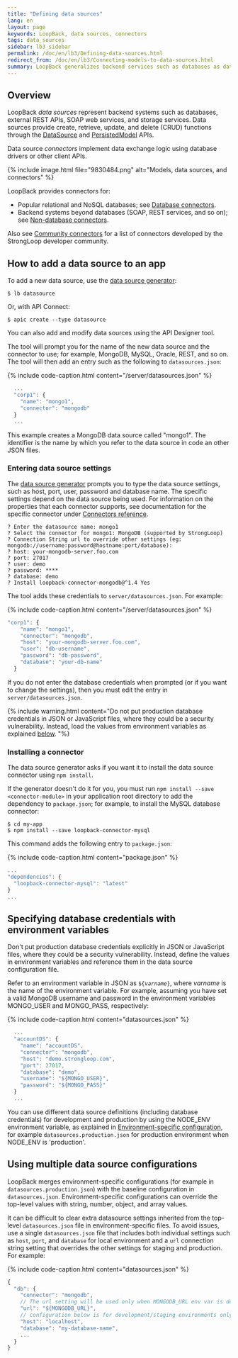 ```yaml
---
title: "Defining data sources"
lang: en
layout: page
keywords: LoopBack, data sources, connectors
tags: data_sources
sidebar: lb3_sidebar
permalink: /doc/en/lb3/Defining-data-sources.html
redirect_from: /doc/en/lb3/Connecting-models-to-data-sources.html
summary: LoopBack generalizes backend services such as databases as data sources.  Data sources are backed by connectors that then communicate directly with the database or other back-end service.
---
```

## Overview

LoopBack _data sources_ represent backend systems such as databases, external REST APIs, SOAP web services, and storage services.  Data sources provide create, retrieve, update, and delete (CRUD) functions through the  [DataSource](http://apidocs.loopback.io/loopback-datasource-juggler/#datasource-new-datasourcename-settings) and [PersistedModel](http://apidocs.loopback.io/loopback/#persistedmodel-new-persistedmodel) APIs.

Data source _connectors_ implement data exchange logic using database drivers or other client APIs.

{% include image.html file="9830484.png" alt="Models, data sources, and connectors" %} 

LoopBack provides connectors for:

* Popular relational and NoSQL databases; see [Database connectors](Database-connectors.html).
* Backend systems beyond databases (SOAP, REST services, and so on); see [Non-database connectors](Non-database-connectors.html).

Also see [Community connectors](Community-connectors.html) for a list of connectors developed by the StrongLoop developer community.

## How to add a data source to an app

To add a new data source, use the [data source generator](Data-source-generator.html):

```shell
$ lb datasource
```

Or, with API Connect:

```shell
$ apic create --type datasource
```
You can also add and modify data sources using the API Designer tool.

The tool will prompt you for the name of the new data source and the connector to use; for example, MongoDB, MySQL, Oracle, REST, and so on.
The tool will then add an entry such as the following to `datasources.json`:

{% include code-caption.html content="/server/datasources.json" %}
```javascript
  ...
  "corp1": {
    "name": "mongo1",
    "connector": "mongodb"
  }
  ...
```

This example creates a MongoDB data source called "mongo1". The identifier is the name by which you refer to the data source in code an other JSON files.

### Entering data source settings

The [data source generator](Data-source-generator.html) prompts you to type the data source settings, such as host, port, user, password and database name.  The specific settings depend on the data source being used.
For information on the  properties that each connector supports, see
documentation for the specific connector under [Connectors reference](Connectors-reference).

```shell
? Enter the datasource name: mongo1
? Select the connector for mongo1: MongoDB (supported by StrongLoop)
? Connection String url to override other settings (eg: mongodb://username:password@hostname:port/database):
? host: your-mongodb-server.foo.com
? port: 27017
? user: demo
? password: ****
? database: demo
? Install loopback-connector-mongodb@^1.4 Yes
```

The tool adds these credentials to `server/datasources.json`.  For example:

{% include code-caption.html content="/server/datasources.json" %}
```javascript
"corp1": {
    "name": "mongo1",
    "connector": "mongodb",
    "host": "your-mongodb-server.foo.com",
    "user": "db-username",
    "password": "db-password",
    "database": "your-db-name"
  }
```

If you do not enter the database credentials when prompted (or if you want to change the settings), then you must edit the entry in `server/datasources.json`.

{% include warning.html content="Do not put production database credentials in JSON or JavaScript files, where they could be a security vulnerability.  Instead, load the values from environment variables as explained [below](#specifying-database-credentials-with-environment-variables).
"%}

### Installing a connector

The data source generator asks if you want it to install the data source connector using `npm install`.

If the generator doesn't do it for you, you must run `npm install --save <connector-module>` in your application root directory to add the dependency to `package.json`; for example, to install the MySQL database connector:

```shell
$ cd my-app
$ npm install --save loopback-connector-mysql
```

This command adds the following entry to `package.json`: 

{% include code-caption.html content="package.json" %}
```javascript
...
"dependencies": {
  "loopback-connector-mysql": "latest"
}
...
```

## Specifying database credentials with environment variables

Don't put production database credentials explicitly in JSON or JavaScript files, where they could be a security vulnerability.  Instead, define the values in environment variables and reference them in the data source configuration file.

Refer to an environment variable in JSON as <code>${<i>varname</i>}</code>, where <i>varname</i>
is the name of the environment variable.
For example, assuming you have set a valid MongoDB username and password in the
environment variables MONGO_USER and MONGO_PASS, respectively:

{% include code-caption.html content="datasources.json" %}
```javascript
  ...
  "accountDS": {
    "name": "accountDS",
    "connector": "mongodb",
    "host": "demo.strongloop.com",
    "port": 27017,
    "database": "demo",
    "username": "${MONGO_USER}",
    "password": "${MONGO_PASS}"
  }
  ...
 ```

You can use different data source definitions (including database credentials) for development and production by using the NODE_ENV
environment variable, as explained in [Environment-specific configuration](Environment-specific-configuration.html#data-source-configuration),
for example `datasources.production.json` for production environment when NODE_ENV is 'production'.

## Using multiple data source configurations

LoopBack merges environment-specific configurations (for example in `datasources.production.json`) with the baseline configuration in `datasources.json`.
Environment-specific configurations can override the top-level values with string,  number, object, and array values.

It can be difficult to clear extra datasource settings inherited from the top-level `datasources.json` file in environment-specific files.  To avoid issues, use a single `datasources.json` file that includes both individual settings such as `host`, `port`, and `database` for local environment and a `url` connection string setting that  overrides the other settings for staging and production. For example:

{% include code-caption.html content="datasources.json" %}
```js
{
  "db": {
    "connector": "mongodb",
    // The url setting will be used only when MONGODB_URL env var is defined
    "url": "${MONGODB_URL}",
    // configuration below is for development/staging environments only
    "host": "localhost",
    "database": "my-database-name",
    ...
  }
}
```
